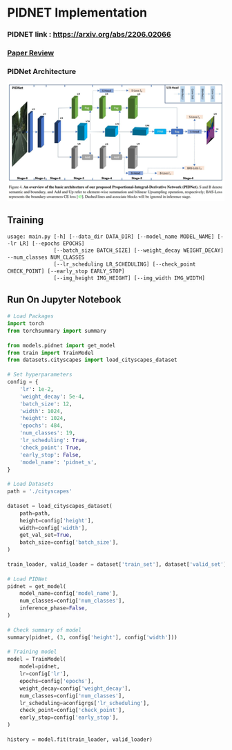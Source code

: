 # PIDNET Implementation 
### PIDNET link : https://arxiv.org/abs/2206.02066  
### [Paper Review](https://github.com/Sangh0/Segmentation/blob/main/PIDNet/pidnet_paper_review.ipynb)
### PIDNet Architecture  
<img src = "https://github.com/Sangh0/Segmentation/blob/main/PIDNet/figure/figure4.JPG?raw=true" width=600>

## Training
```
usage: main.py [-h] [--data_dir DATA_DIR] [--model_name MODEL_NAME] [--lr LR] [--epochs EPOCHS]
               [--batch_size BATCH_SIZE] [--weight_decay WEIGHT_DECAY] --num_classes NUM_CLASSES        
               [--lr_scheduling LR_SCHEDULING] [--check_point CHECK_POINT] [--early_stop EARLY_STOP]    
               [--img_height IMG_HEIGHT] [--img_width IMG_WIDTH]
```



## Run On Jupyter Notebook
```python
# Load Packages
import torch
from torchsummary import summary

from models.pidnet import get_model
from train import TrainModel
from datasets.cityscapes import load_cityscapes_dataset

# Set hyperparameters
config = {
    'lr': 1e-2,
    'weight_decay': 5e-4,
    'batch_size': 12,
    'width': 1024,
    'height': 1024,
    'epochs': 484,
    'num_classes': 19,
    'lr_scheduling': True,
    'check_point': True,
    'early_stop': False,
    'model_name': 'pidnet_s',
}

# Load Datasets
path = './cityscapes'

dataset = load_cityscapes_dataset(
    path=path,
    height=config['height'],
    width=config['width'],
    get_val_set=True,
    batch_size=config['batch_size'],
)

train_loader, valid_loader = dataset['train_set'], dataset['valid_set']

# Load PIDNet
pidnet = get_model(
    model_name=config['model_name'], 
    num_classes=config['num_classes'],
    inference_phase=False,
)

# Check summary of model
summary(pidnet, (3, config['height'], config['width']))

# Training model
model = TrainModel(
    model=pidnet,
    lr=config['lr'],
    epochs=config['epochs'],
    weight_decay=config['weight_decay'],
    num_classes=config['num_classes'],
    lr_scheduling=aconfigrgs['lr_scheduling'],
    check_point=config['check_point'],
    early_stop=config['early_stop'],
)

history = model.fit(train_loader, valid_loader)
```